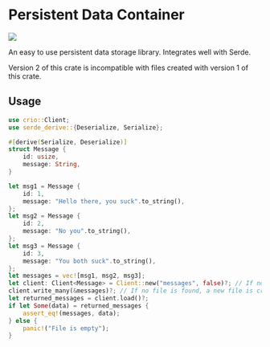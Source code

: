 # Persistent Data Container

<a href="https://docs.rs/crio"><img src="https://docs.rs/crio/badge.svg"></a>

An easy to use persistent data storage library. Integrates well with Serde.

Version 2 of this crate is incompatible with files created with version 1 of this crate.

## Usage

```rust
use crio::Client;
use serde_derive::{Deserialize, Serialize};

#[derive(Serialize, Deserialize)]
struct Message {
    id: usize,
    message: String,
}

let msg1 = Message {
    id: 1,
    message: "Hello there, you suck".to_string(),
};
let msg2 = Message {
    id: 2,
    message: "No you".to_string(),
};
let msg3 = Message {
    id: 3,
    message: "You both suck".to_string(),
};
let messages = vec![msg1, msg2, msg3];
let client: Client<Message> = Client::new("messages", false)?; // If no file is found, a new empty file is created.
client.write_many(&messages)?; // If no file is found, a new file is created and then written to. Append is set to false such that it overwrites any previous value stored on the same file
let returned_messages = client.load()?;
if let Some(data) = returned_messages {
    assert_eq!(messages, data);
} else {
    panic!("File is empty");
}
```
